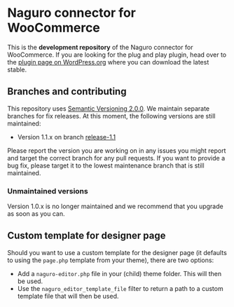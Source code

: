 # Naguro connector for WooCommerce
This is the **development repository** of the Naguro connector for WooCommerce. If you are looking for the plug and play plugin, head over to the [plugin page on WordPress.org](https://wordpress.org/plugins/woocommerce-naguro-connect/) where you can download the latest stable.

## Branches and contributing
This repository uses [Semantic Versioning 2.0.0](http://semver.org/). We maintain separate branches for fix releases. At this moment, the following versions are still maintained:

* Version 1.1.x on branch [release-1.1](https://github.com/radishconcepts/woocommerce-naguro-connect/tree/release-1.1)

Please report the version you are working on in any issues you might report and target the correct branch for any pull requests. If you want to provide a bug fix, please target it to the lowest maintenance branch that is still maintained.

### Unmaintained versions
Version 1.0.x is no longer maintained and we recommend that you upgrade as soon as you can.

## Custom template for designer page
Should you want to use a custom template for the designer page (it defaults to using the `page.php` template from your theme), there are two options:

- Add a `naguro-editor.php` file in your (child) theme folder. This will then be used.
- Use the `naguro_editor_template_file` filter to return a path to a custom template file that will then be used.